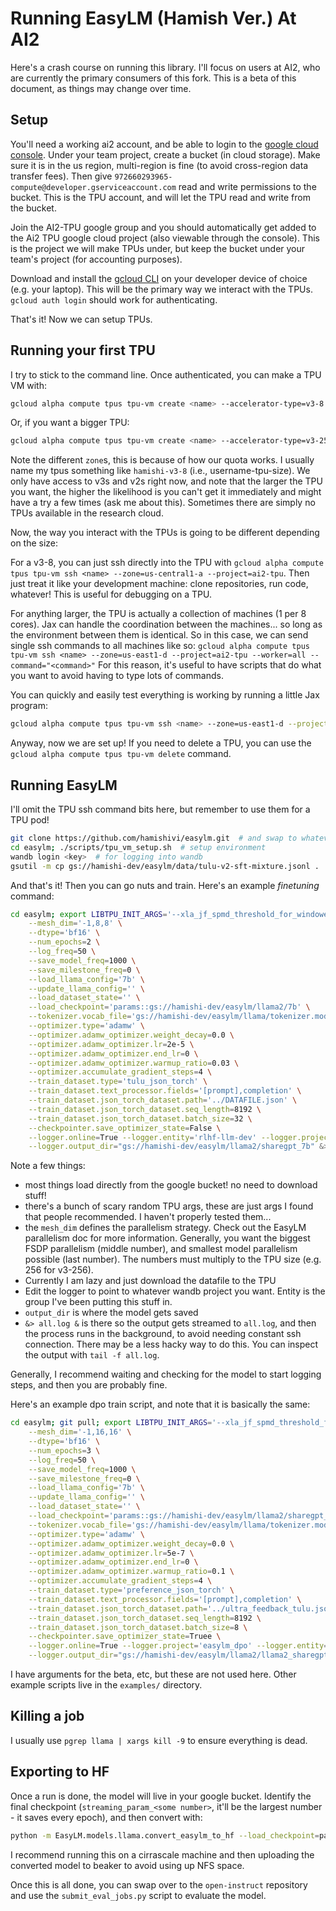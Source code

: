 # Running EasyLM (Hamish Ver.) At AI2

Here's a crash course on running this library. I'll focus on users at AI2, who are currently the primary consumers of this fork. This is a beta of this document, as things may change over time.

## Setup

You'll need a working ai2 account, and be able to login to the [google cloud console](console.cloud.google.com). Under your team project, create a bucket (in cloud storage). Make sure it is in the us region, multi-region is fine (to avoid cross-region data transfer fees). Then give `972660293965-compute@developer.gserviceaccount.com` read and write permissions to the bucket. This is the TPU account, and will let the TPU read and write from the bucket.

Join the AI2-TPU google group and you should automatically get added to the Ai2 TPU google cloud project (also viewable through the console). This is the project we will make TPUs under, but keep the bucket under your team's project (for accounting purposes).

Download and install the [gcloud CLI](https://cloud.google.com/sdk/gcloud) on your developer device of choice (e.g. your laptop). This will be the primary way we interact with the TPUs. `gcloud auth login` should work for authenticating.

That's it! Now we can setup TPUs.

## Running your first TPU

I try to stick to the command line. Once authenticated, you can make a TPU VM with:
```bash
gcloud alpha compute tpus tpu-vm create <name> --accelerator-type=v3-8 --zone=us-central1-a --project=ai2-tpu --version=v2-alpha
```
Or, if you want a bigger TPU:
```bash
gcloud alpha compute tpus tpu-vm create <name> --accelerator-type=v3-256 --zone=us-east1-d --project=ai2-tpu --version=v2-alpha
```

Note the different `zone`s, this is because of how our quota works. I usually name my tpus something like `hamishi-v3-8` (i.e., username-tpu-size). We only have access to v3s and v2s right now, and note that the larger the TPU you want, the higher the likelihood is you can't get it immediately and might have a try a few times (ask me about this). Sometimes there are simply no TPUs available in the research cloud.

Now, the way you interact with the TPUs is going to be different depending on the size:

For a v3-8, you can just ssh directly into the TPU with `gcloud alpha compute tpus tpu-vm ssh <name> --zone=us-central1-a --project=ai2-tpu`. Then just treat it like your development machine: clone repositories, run code, whatever! This is useful for debugging on a TPU.

For anything larger, the TPU is actually a collection of machines (1 per 8 cores). Jax can handle the coordination between the machines... so long as the environment between them is identical. So in this case, we can send single ssh commands to all machines like so: `gcloud alpha compute tpus tpu-vm ssh <name> --zone=us-east1-d --project=ai2-tpu --worker=all --command="<command>"`
For this reason, it's useful to have scripts that do what you want to avoid having to type lots of commands.

You can quickly and easily test everything is working by running a little Jax program:
```bash
gcloud alpha compute tpus tpu-vm ssh <name> --zone=us-east1-d --project=ai2-tpu --worker=all --command="python3 -c \"import jax; jax.devices()\""
```

Anyway, now we are set up! If you need to delete a TPU, you can use the `gcloud alpha compute tpus tpu-vm delete` command.

## Running EasyLM

I'll omit the TPU ssh command bits here, but remember to use them for a TPU pod!

```bash
git clone https://github.com/hamishivi/easylm.git  # and swap to whatever branch you want
cd easylm; ./scripts/tpu_vm_setup.sh  # setup environment
wandb login <key>  # for logging into wandb
gsutil -m cp gs://hamishi-dev/easylm/data/tulu-v2-sft-mixture.jsonl .  # download whatever data you want. TODO: I need to allow data to be streamed...
```

And that's it! Then you can go nuts and train. Here's an example *finetuning* command:
```bash
cd easylm; export LIBTPU_INIT_ARGS='--xla_jf_spmd_threshold_for_windowed_einsum_mib=0 --xla_tpu_spmd_threshold_for_allgather_cse=10000 --xla_tpu_spmd_rewrite_einsum_with_reshape=true --xla_tpu_enable_latency_hiding_scheduler=true TPU_MEGACORE=MEGACORE_DENSE'; python3 -m EasyLM.models.llama.llama_train \
    --mesh_dim='-1,8,8' \
    --dtype='bf16' \
    --num_epochs=2 \
    --log_freq=50 \
    --save_model_freq=1000 \
    --save_milestone_freq=0 \
    --load_llama_config='7b' \
    --update_llama_config='' \
    --load_dataset_state='' \
    --load_checkpoint='params::gs://hamishi-dev/easylm/llama2/7b' \
    --tokenizer.vocab_file='gs://hamishi-dev/easylm/llama/tokenizer.model' \
    --optimizer.type='adamw' \
    --optimizer.adamw_optimizer.weight_decay=0.0 \
    --optimizer.adamw_optimizer.lr=2e-5 \
    --optimizer.adamw_optimizer.end_lr=0 \
    --optimizer.adamw_optimizer.warmup_ratio=0.03 \
    --optimizer.accumulate_gradient_steps=4 \
    --train_dataset.type='tulu_json_torch' \
    --train_dataset.text_processor.fields='[prompt],completion' \
    --train_dataset.json_torch_dataset.path='../DATAFILE.json' \
    --train_dataset.json_torch_dataset.seq_length=8192 \
    --train_dataset.json_torch_dataset.batch_size=32 \
    --checkpointer.save_optimizer_state=False \
    --logger.online=True --logger.entity='rlhf-llm-dev' --logger.project='jax_sft' \
    --logger.output_dir="gs://hamishi-dev/easylm/llama2/sharegpt_7b" &> all.log &
```

Note a few things:
- most things load directly from the google bucket! no need to download stuff!
- there's a bunch of scary random TPU args, these are just args I found that people recommended. I haven't properly tested them...
- the `mesh_dim` defines the parallelism strategy. Check out the EasyLM parallelism doc for more information. Generally, you want the biggest FSDP parallelism (middle number), and smallest model parallelism possible (last number). The numbers must multiply to the TPU size (e.g. 256 for v3-256).
- Currently I am lazy and just download the datafile to the TPU
- Edit the logger to point to whatever wandb project you want. Entity is the group I've been putting this stuff in.
- `output_dir` is where the model gets saved
- `&> all.log &` is there so the output gets streamed to `all.log`, and then the process runs in the background, to avoid needing constant ssh connection. There may be a less hacky way to do this. You can inspect the output with `tail -f all.log`.

Generally, I recommend waiting and checking for the model to start logging steps, and then you are probably fine.

Here's an example dpo train script, and note that it is basically the same:
```bash
cd easylm; git pull; export LIBTPU_INIT_ARGS='--xla_jf_spmd_threshold_for_windowed_einsum_mib=0 --xla_tpu_spmd_threshold_for_allgather_cse=10000 --xla_tpu_spmd_rewrite_einsum_with_reshape=true --xla_tpu_enable_latency_hiding_scheduler=true TPU_MEGACORE=MEGACORE_DENSE'; python3 -m EasyLM.models.llama.llama_train_dpo \
    --mesh_dim='-1,16,16' \
    --dtype='bf16' \
    --num_epochs=3 \
    --log_freq=50 \
    --save_model_freq=1000 \
    --save_milestone_freq=0 \
    --load_llama_config='7b' \
    --update_llama_config='' \
    --load_dataset_state='' \
    --load_checkpoint='params::gs://hamishi-dev/easylm/llama2/sharegpt_7b/959533a19a2f498bb6f24935a3ec462e/streaming_params_10554' \
    --tokenizer.vocab_file='gs://hamishi-dev/easylm/llama/tokenizer.model' \
    --optimizer.type='adamw' \
    --optimizer.adamw_optimizer.weight_decay=0.0 \
    --optimizer.adamw_optimizer.lr=5e-7 \
    --optimizer.adamw_optimizer.end_lr=0 \
    --optimizer.adamw_optimizer.warmup_ratio=0.1 \
    --optimizer.accumulate_gradient_steps=4 \
    --train_dataset.type='preference_json_torch' \
    --train_dataset.text_processor.fields='[prompt],completion' \
    --train_dataset.json_torch_dataset.path='../ultra_feedback_tulu.jsonl' \
    --train_dataset.json_torch_dataset.seq_length=8192 \
    --train_dataset.json_torch_dataset.batch_size=8 \
    --checkpointer.save_optimizer_state=Truee \
    --logger.online=True --logger.project='easylm_dpo' --logger.entity='rlhf-llm-dev' \
    --logger.output_dir="gs://hamishi-dev/easylm/llama2/llama2_sharegpt_dpo" &> all.log &"
```

I have arguments for the beta, etc, but these are not used here. Other example scripts live in the `examples/` directory.

## Killing a job

I usually use `pgrep llama | xargs kill -9` to ensure everything is dead.

## Exporting to HF

Once a run is done, the model will live in your google bucket. Identify the final checkpoint (`streaming_param_<some number>`, it'll be the largest number - it saves every epoch), and then convert with:
```bash
python -m EasyLM.models.llama.convert_easylm_to_hf --load_checkpoint=params::<path> --tokenizer_path='gs://hamishi-dev/easylm/llama/tokenizer.model' --model_size=<model_size> --output_dir=<output_dir>
```
I recommend running this on a cirrascale machine and then uploading the converted model to beaker to avoid using up NFS space.

Once this is all done, you can swap over to the `open-instruct` repository and use the `submit_eval_jobs.py` script to evaluate the model.

